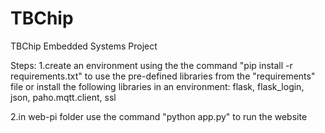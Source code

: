# TBChip
TBChip Embedded Systems Project

Steps:
1.create an environment using the the command "pip install -r requirements.txt" to use the pre-defined libraries from the "requirements" file
or
install the following libraries in an environment: flask, flask_login, json, paho.mqtt.client, ssl

2.in web-pi folder use the command "python app.py" to run the website
